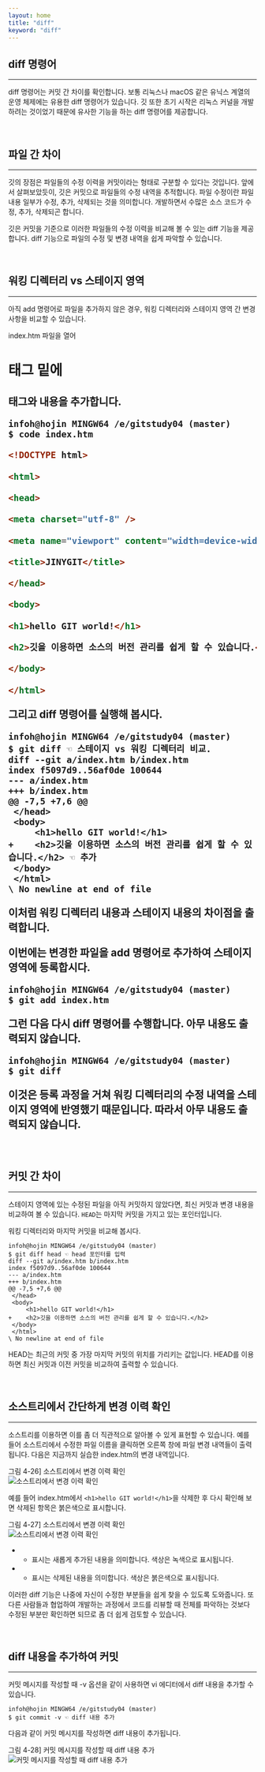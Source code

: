 ```yaml
---
layout: home
title: "diff"
keyword: "diff"
---
```

## diff 명령어
---
diff 명령어는 커밋 간 차이를 확인합니다. 보통 리눅스나 macOS 같은 유닉스 계열의 운영 체제에는 유용한 diff 명령어가 있습니다. 깃 또한 초기 시작은 리눅스 커널을 개발하려는 것이었기 때문에 유사한 기능을 하는 diff 명령어를 제공합니다.  

<br>
<a name="1"></a>

## 파일 간 차이
---
깃의 장점은 파일들의 수정 이력을 커밋이라는 형태로 구분할 수 있다는 것입니다. 앞에서 살펴보았듯이, 깃은 커밋으로 파일들의 수정 내역을 추적합니다. 파일 수정이란 파일 내용 일부가 수정, 추가, 삭제되는 것을 의미합니다. 개발하면서 수많은 소스 코드가 수정, 추가, 삭제되곤 합니다.  

깃은 커밋을 기준으로 이러한 파일들의 수정 이력을 비교해 볼 수 있는 diff 기능을 제공합니다. diff 기능으로 파일의 수정 및 변경 내역을 쉽게 파악할 수 있습니다.  

<br>
<a name="2"></a>

## 워킹 디렉터리 vs 스테이지 영역
---
아직 add 명령어로 파일을 추가하지 않은 경우, 워킹 디렉터리와 스테이지 영역 간 변경 사항을 비교할 수 있습니다.  

index.htm 파일을 열어 <h1> 태그 밑에 <h2> 태그와 내용을 추가합니다.  

```
infoh@hojin MINGW64 /e/gitstudy04 (master)
$ code index.htm
```
 

```html
<!DOCTYPE html>

<html>

<head>

<meta charset="utf-8" />

<meta name="viewport" content="width=device-width, initial-scale=1">

<title>JINYGIT</title>

</head>

<body>

<h1>hello GIT world!</h1>

<h2>깃을 이용하면 소스의 버전 관리를 쉽게 할 수 있습니다.</h2>

</body>

</html>
```
 

그리고 diff 명령어를 실행해 봅시다.  
```
infoh@hojin MINGW64 /e/gitstudy04 (master)
$ git diff ☜ 스테이지 vs 워킹 디렉터리 비교.
diff --git a/index.htm b/index.htm
index f5097d9..56af0de 100644
--- a/index.htm
+++ b/index.htm
@@ -7,5 +7,6 @@
 </head>
 <body>
     <h1>hello GIT world!</h1>
+    <h2>깃을 이용하면 소스의 버전 관리를 쉽게 할 수 있습니다.</h2> ☜ 추가
 </body>
 </html>
\ No newline at end of file

```

이처럼 워킹 디렉터리 내용과 스테이지 내용의 차이점을 출력합니다.  

이번에는 변경한 파일을 add 명령어로 추가하여 스테이지 영역에 등록합시다.  

```
infoh@hojin MINGW64 /e/gitstudy04 (master)
$ git add index.htm
```

그런 다음 다시 diff 명령어를 수행합니다. 아무 내용도 출력되지 않습니다.  

```
infoh@hojin MINGW64 /e/gitstudy04 (master)
$ git diff
```

이것은 등록 과정을 거쳐 워킹 디렉터리의 수정 내역을 스테이지 영역에 반영했기 때문입니다. 따라서 아무 내용도 출력되지 않습니다.  

<br>
<a name="3"></a>

## 커밋 간 차이
---
스테이지 영역에 있는 수정된 파일을 아직 커밋하지 않았다면, 최신 커밋과 변경 내용을 비교하여 볼 수 있습니다. `HEAD`는 마지막 커밋을 가지고 있는 포인터입니다.  

워킹 디렉터리와 마지막 커밋을 비교해 봅시다.  

```
infoh@hojin MINGW64 /e/gitstudy04 (master)
$ git diff head ☜ head 포인터를 입력
diff --git a/index.htm b/index.htm
index f5097d9..56af0de 100644
--- a/index.htm
+++ b/index.htm
@@ -7,5 +7,6 @@
 </head>
 <body>
     <h1>hello GIT world!</h1>
+    <h2>깃을 이용하면 소스의 버전 관리를 쉽게 할 수 있습니다.</h2>
 </body>
 </html>
\ No newline at end of file
```

HEAD는 최근의 커밋 중 가장 마지막 커밋의 위치를 가리키는 값입니다. HEAD를 이용하면 최신 커밋과 이전 커밋을 비교하여 출력할 수 있습니다.  

<br>
<a name="4"></a>

## 소스트리에서 간단하게 변경 이력 확인
---
소스트리를 이용하면 이를 좀 더 직관적으로 알아볼 수 있게 표현할 수 있습니다. 예를 들어 소스트리에서 수정한 파일 이름을 클릭하면 오른쪽 창에 파일 변경 내역들이 출력됩니다. 다음은 지금까지 실습한 index.htm의 변경 내역입니다.  

그림 4-26] 소스트리에서 변경 이력 확인  
![소스트리에서 변경 이력 확인](./img/04-26.jpg) 

예를 들어 index.htm에서 `<h1>hello GIT world!</h1>`을 삭제한 후 다시 확인해 보면 삭제된 항목은 붉은색으로 표시합니다.  

그림 4-27] 소스트리에서 변경 이력 확인  
![소스트리에서 변경 이력 확인](./img/04-27.jpg) 

* + 표시는 새롭게 추가된 내용을 의미합니다. 색상은 녹색으로 표시됩니다.  
* - 표시는 삭제된 내용을 의미합니다. 색상은 붉은색으로 표시됩니다.  

이러한 diff 기능은 나중에 자신이 수정한 부분들을 쉽게 찾을 수 있도록 도와줍니다. 또 다른 사람들과 협업하여 개발하는 과정에서 코드를 리뷰할 때 전체를 파악하는 것보다 수정된 부분만 확인하면 되므로 좀 더 쉽게 검토할 수 있습니다.  

<br>
<a name="5"></a>

## diff 내용을 추가하여 커밋
---
커밋 메시지를 작성할 때 -v 옵션을 같이 사용하면 vi 에디터에서 diff 내용을 추가할 수 있습니다.  

```
infoh@hojin MINGW64 /e/gitstudy04 (master)
$ git commit -v ☜ diff 내용 추가
```

다음과 같이 커밋 메시지를 작성하면 diff 내용이 추가됩니다.  

그림 4-28] 커밋 메시지를 작성할 때 diff 내용 추가  
![커밋 메시지를 작성할 때 diff 내용 추가](./img/04-28.jpg) 

<br><br>